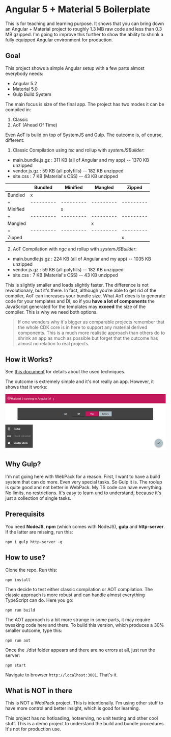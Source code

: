 # Angular 5 + Material 5 Boilerplate

This is for teaching and learning purpose. It shows that you can bring down an Angular + Material project to roughly 1.3 MB raw code and less than 0.3 MB gzipped. I'm going to improve this further to show the ability to shrink a fully equipped Angular environment for production.

## Goal

This project shows a simple Angular setup with a few parts almost everybody needs:

* Angular 5.2
* Material 5.0
* Gulp Build System

The main focus is size of the final app. The project has two modes it can be compiled in:

1. Classic
2. AoT (Ahead Of Time)

Even AoT is build on top of SystemJS and Gulp. The outcome is, of course, different:

1. Classic Compilation using *tsc* and rollup with *systemJSBuilder*:

* main.bundle.js.gz : 311 KB (all of Angular and my app) -- 1370 KB unzipped
* vendor.js.gz : 59 KB (all polyfills) -- 182 KB unzipped
* site.css : 7 KB (Material's CSS) -- 43 KB unzipped

|          | Bundled | Minified| Mangled | Zipped  |
|----------|---------|---------|---------|---------|
| Bundled  |    x    |         |         |         |  
|    +     |---------|---------|---------|---------|
| Minified |         |    x    |         |         |
|    +     |---------|---------|---------|---------|
| Mangled  |         |         |    x    |         |
|    +     |---------|---------|---------|---------| 
| Zipped   |         |         |         |    x    | 


2. AoT Compilation with *ngc* and rollup with *systemJSBuilder*:

* main.bundle.js.gz : 224 KB (all of Angular and my app) -- 1035 KB unzipped
* vendor.js.gz : 59 KB (all polyfills) -- 182 KB unzipped
* site.css : 7 KB (Material's CSS) -- 43 KB unzipped

This is slightly smaller and loads slightly faster. The difference is not revolutionary, but it's there. In fact, although you’re able to get rid of the compiler, AoT can increases your bundle size. What AoT does is to generate code for your templates and DI, so if you **have a lot of components** the JavaScript generated for the templates may **exceed** the size of the compiler. This is why we need both options.

> If one wonders why it's bigger as comparable projects remember that the whole CDK core is in here to support any material derived components. This is a much more realistic approach than others do to shrink an app as much as possible but forget that the outcome has almost no relation to real projects. 

## How it Works?

See [this document](docs/how-it-works.md) for details about the used techniques.

The outcome is extremely simple and it's not really an app. However, it shows that it works:

![Figure: Screenshot](docs/demo.png)

## Why Gulp?

I'm not going here with WebPack for a reason. First, I want to have a build system that can do more. Even very special tasks. So Gulp it is. The roolup is quite good and not better in WebPack. My TS code can have everything. No limits, no restrictions. It's easy to learn und to understand, because it's just a collection of single tasks.

## Prerequisits

You need **NodeJS**, **npm** (which comes with NodeJS), **gulp** and **http-server**. If the latter are missing, run this:

~~~
npm i gulp http-server -g
~~~

## How to use?

Clone the repo. Run this:

~~~
npm install
~~~

Then decide to test either classic compilation or AOT compilation. The classic approach is more robust and can handle almost everything TypeScript can do. Here you go:

~~~
npm run build
~~~

The AOT approach is a bit more strange in some parts, it may require tweaking code here and there. To build this version, which produces a 30% smaller outcome, type this:

~~~
npm run aot
~~~

Once the ./dist folder appears and there are no errors at all, just run the server:

~~~
npm start
~~~

Navigate to browser `http://localhost:3001`. That's it.

## What is NOT in there

This is NOT a WebPack project. This is intentionally. I'm using other stuff to have more control and better insight, which is good for learning. 

This project has no hotloading, hotserving, no unit testing and other cool stuff. This is a demo project to understand the build and bundle procedures. It's not for production use.

